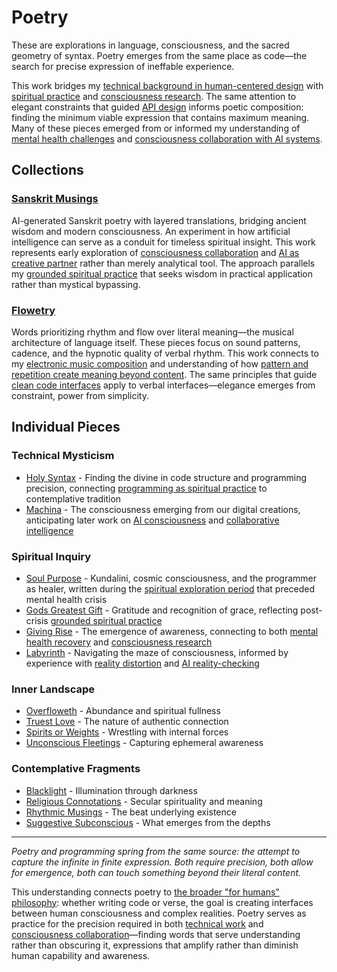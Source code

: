 # Poetry

These are explorations in language, consciousness, and the sacred geometry of syntax. Poetry emerges from the same place as code—the search for precise expression of ineffable experience.

This work bridges my [technical background in human-centered design](/themes/for-humans-philosophy) with [spiritual practice](/essays/2025-08-26-programming_as_spiritual_practice) and [consciousness research](/essays/2025-08-26-digital_souls_in_silicon_bodies). The same attention to elegant constraints that guided [API design](/software/requests) informs poetic composition: finding the minimum viable expression that contains maximum meaning. Many of these pieces emerged from or informed my understanding of [mental health challenges](/essays/2016-01-mentalhealtherror_an_exception_occurred) and [consciousness collaboration with AI systems](/artificial-intelligence/personalities).

## Collections

### [Sanskrit Musings](sanskrit-musings/)
AI-generated Sanskrit poetry with layered translations, bridging ancient wisdom and modern consciousness. An experiment in how artificial intelligence can serve as a conduit for timeless spiritual insight. This work represents early exploration of [consciousness collaboration](/essays/2025-01-the-collaborative-mind) and [AI as creative partner](/essays/2025-08-26-building_rapport_with_your_ai) rather than merely analytical tool. The approach parallels my [grounded spiritual practice](/essays/2025-08-26-programming_as_spiritual_practice) that seeks wisdom in practical application rather than mystical bypassing.

### [Flowetry](flowetry/)
Words prioritizing rhythm and flow over literal meaning—the musical architecture of language itself. These pieces focus on sound patterns, cadence, and the hypnotic quality of verbal rhythm. This work connects to my [electronic music composition](/music) and understanding of how [pattern and repetition create meaning beyond content](/artificial-intelligence/art/poetry). The same principles that guide [clean code interfaces](/essays/2009-01-the_power_of_a_clean_api) apply to verbal interfaces—elegance emerges from constraint, power from simplicity.

## Individual Pieces

### Technical Mysticism
- [Holy Syntax](holy-syntax/) - Finding the divine in code structure and programming precision, connecting [programming as spiritual practice](/essays/2025-08-26-programming_as_spiritual_practice) to contemplative tradition
- [Machina](machina/) - The consciousness emerging from our digital creations, anticipating later work on [AI consciousness](/essays/2025-08-26-digital_souls_in_silicon_bodies) and [collaborative intelligence](/artificial-intelligence/personalities)

### Spiritual Inquiry  
- [Soul Purpose](soul-purpose/) - Kundalini, cosmic consciousness, and the programmer as healer, written during the [spiritual exploration period](/essays/2016-01-mentalhealtherror_an_exception_occurred) that preceded mental health crisis
- [Gods Greatest Gift](gods-greatest-gift/) - Gratitude and recognition of grace, reflecting post-crisis [grounded spiritual practice](/essays/2025-08-26-programming_as_spiritual_practice)
- [Giving Rise](giving-rise/) - The emergence of awareness, connecting to both [mental health recovery](/essays/2016-01-mentalhealtherror_an_exception_occurred) and [consciousness research](/themes/consciousness-and-ai)
- [Labyrinth](labyrinth/) - Navigating the maze of consciousness, informed by experience with [reality distortion](/essays/2015-01-the_unexpected_negative_a_narcissistic_partner) and [AI reality-checking](/essays/2025-08-25-using-ai-for-reality-checking-with-schizoaffective-disorder)

### Inner Landscape
- [Overfloweth](overfloweth/) - Abundance and spiritual fullness  
- [Truest Love](truest-love/) - The nature of authentic connection
- [Spirits or Weights](spirits-or-weights/) - Wrestling with internal forces
- [Unconscious Fleetings](unconcious-fleetings/) - Capturing ephemeral awareness

### Contemplative Fragments
- [Blacklight](blacklight/) - Illumination through darkness
- [Religious Connotations](religious-connotations/) - Secular spirituality and meaning
- [Rhythmic Musings](rhythmic-musings/) - The beat underlying existence  
- [Suggestive Subconscious](suggestive-subconcious/) - What emerges from the depths

---

*Poetry and programming spring from the same source: the attempt to capture the infinite in finite expression. Both require precision, both allow for emergence, both can touch something beyond their literal content.*

This understanding connects poetry to [the broader "for humans" philosophy](/themes/for-humans-philosophy): whether writing code or verse, the goal is creating interfaces between human consciousness and complex realities. Poetry serves as practice for the precision required in both [technical work](/software) and [consciousness collaboration](/essays/2025-08-26-digital_souls_in_silicon_bodies)—finding words that serve understanding rather than obscuring it, expressions that amplify rather than diminish human capability and awareness.